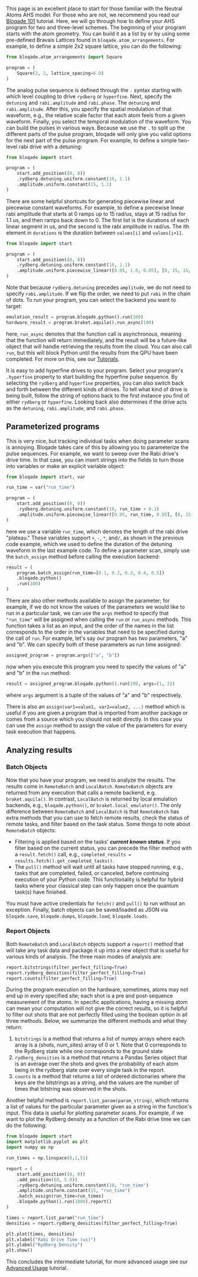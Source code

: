 This page is an excellent place to start for those familiar with the Neutral Atoms AHS model. For those who are not, we recommend you read our [Bloqade 101](bloqade_101.md) tutorial. Here, we will go through how to define your AHS program for two and three-level schemes. The beginning of your program starts with the atom geometry. You can build it as a list by or by using some pre-defined Bravais Lattices found in `bloqade.atom_arrangements`. For example, to define a simple 2x2 square lattice, you can do the following:

```python
from bloqade.atom_arrangements import Square

program = (
    Square(2, 2, lattice_spacing=6.0)
)
```
The analog pulse sequence is defined through the `.` syntax starting with which level coupling to drive `rydberg` or `hyperfine`. Next, specify the `detuning` and `rabi.amplitude` and `rabi.phase`. The `detuning` and `rabi.amplitude`. After this, you specify the spatial modulation of that waveform, e.g., the relative scale factor that each atom feels from a given waveform. Finally, you select the temporal modulation of the waveform. You can build the pulses in various ways. Because we use the `.` to split up the different parts of the pulse program, bloqade will only give you valid options for the next part of the pulse program. For example, to define a simple two-level rabi drive with a detuning:

```python
from bloqade import start

program = (
    start.add_position((0, 0))
    .rydberg.detuning.uniform.constant(10, 1.1)
    .amplitude.uniform.constant(15, 1.1)
)
```

There are some helpful shortcuts for generating piecewise linear and piecewise constant waveforms. For example, to define a piecewise linear rabi amplitude that starts at 0 ramps up to 15 rad/us, stays at 15 rad/us for 1.1 us, and then ramps back down to 0. The first list is the durations of each linear segment in us, and the second is the rabi amplitude in rad/us. The ith element in `durations` is the duration between `values[i]` and `values[i+1]`.

```python
from bloqade import start

program = (
    start.add_position((0, 0))
    .rydberg.detuning.uniform.constant(10, 1.1)
    .amplitude.uniform.piecewise_linear([0.05, 1.0, 0.05], [0, 15, 15, 0])
)
```

Note that because `rydberg.detuning` precedes `amplitude`, we do not need to specify `rabi.amplitude`. If we flip the order, we need to put `rabi` in the chain of dots. To run your program, you can select the backend you want to target:

```python
emulation_result = program.bloqade.python().run(100)
hardware_result = program.braket.aquila().run_async(100)
```
here, `run_async` denotes that the function call is asynchronous, meaning that the function will return immediately, and the result will be a future-like object that will handle retrieving the results from the cloud. You can also call `run`, but this will block Python until the results from the QPU have been completed. For more on this, see our [Tutorials](https://queracomputing.github.io/bloqade-python-examples/latest/).

It is easy to add hyperfine drives to your program. Select your program's `.hyperfine` property to start building the hyperfine pulse sequence. By selecting the `rydberg` and `hyperfine` properties, you can also switch back and forth between the different kinds of drives. To tell what kind of drive is being built, follow the string of options back to the first instance you find of either `rydberg` or `hyperfine`. Looking back also determines if the drive acts as the `detuning`, `rabi.amplitude`, and `rabi.phase`.

## Parameterized programs

This is very nice, but tracking individual tasks when doing parameter scans is annoying. Bloqade takes care of this by allowing you to parameterize the pulse sequences. For example, we want to sweep over the Rabi drive's drive time. In that case, you can insert strings into the fields to turn those into variables or make an explicit variable object:

```python
from bloqade import start, var

run_time = var("run_time")

program = (
    start.add_position((0, 0))
    .rydberg.detuning.uniform.constant(10, run_time + 0.1)
    .amplitude.uniform.piecewise_linear([0.05, run_time, 0.05], [0, 15, 15, 0])
)
```

here we use a variable `run_time`, which denotes the length of the rabi drive "plateau." These variables support `+`, `-`, `*`,  and`/`, as shown in the previous code example, which we used to define the duration of the detuning waveform in the last example code. To define a parameter scan, simply use the `batch_assign` method before calling the execution backend:

```python
result = (
    program.batch_assign(run_time=[0.1, 0.2, 0.3, 0.4, 0.5])
    .bloqade.python()
    .run(100)
)
```

There are also other methods available to assign the parameter; for example, if we do not know the values of the parameters we would like to run in a particular task, we can use the `args` method to specify that `"run_time"` will be assigned when calling the `run` or `run_async` methods. This function takes a list as an input, and the order of the names in the list corresponds to the order in the variables that need to be specified during the call of `run`. For example, let's say our program has two parameters, "a" and "b". We can specify both of these parameters as run time assigned:

```python
assigned_program = program.args(["a", "b"])
```
now when you execute this program you need to specify the values of "a" and "b" in the `run` method:

```python
result = assigned_program.bloqade.python().run(100, args=(1, 2))
```
where `args` argument is a tuple of the values of "a" and "b" respectively.

There is also an `assign(var1=value1, var2=value2, ...)` method which is useful if you are given a program that is imported from another package or comes from a source which you should not edit directly. In this case you can use the `assign` method to assign the value of the parameters for every task execution that happens.

## Analyzing results

### Batch Objects

Now that you have your program, we need to analyze the results. The results come in `RemoteBatch` and `LocalBatch`. `RemoteBatch` objects are returned from any execution that calls a remote backend, e.g. `braket.aquila()`. In contrast, `LocalBatch` is returned by local emulation backends, e.g., `bloqade.python()`, or `braket.local_emulator()`. The only difference between `RemoteBatch` and `LocalBatch` is that `RemoteBatch` has extra methods that you can use to fetch remote results, check the status of remote tasks, and filter based on the task status. Some things to note about `RemoteBatch` objects:

* Filtering is applied based on the tasks' _**current known status**_. If you filter based on the current status, you can precede the filter method with a `result.fetch()` call, e.g., `completed_results = results.fetch().get_completed_tasks()`.
* The `pull()` method will wait until all tasks have stopped running, e.g., tasks that are completed, failed, or canceled, before continuing execution of your Python code. This functionality is helpful for hybrid tasks where your classical step can only happen once the quantum task(s) have finished.

You must have active credentials for `fetch()` and `pull()` to run without an exception. Finally, batch objects can be saved/loaded as JSON via `bloqade.save`, `bloqade.dumps`, `bloqade.load`, `bloqade.loads`.

### Report Objects

Both `RemoteBatch` and `LocalBatch` objects support a `report()` method that will take any task data and package it up into a new object that is useful for various kinds of analysis. The three main modes of analysis are:

```python
report.bitstrings(filter_perfect_filling=True)
report.rydberg_densities(filter_perfect_filling=True)
report.counts(filter_perfect_filling=True)
```

During the program execution on the hardware, sometimes, atoms may not end up in every specified site; each shot is a pre and post-sequence measurement of the atoms. In specific applications, having a missing atom can mean your computation will not give the correct results, so it is helpful to filter out shots that are not perfectly filled using the boolean option in all three methods. Below, we summarize the different methods and what they return:

1. `bitstrings` is a method that returns a list of numpy arrays where each array is a (shots, num_sites) array of 0 or 1. Note that 0 corresponds to the Rydberg state while one corresponds to the ground state
2. `rydberg_densities` is a method that returns a Pandas Series object that is an average over the shots and gives the probability of each atom being in the rydberg state over every single task in the report.
3. `counts` is a method that returns a list of ordered dictionaries where the keys are the bitstrings as a string, and the values are the number of times that bitstring was observed in the shots.

Another helpful method is `report.list_param(param_string)`, which returns a list of values for the particular parameter given as a string in the function's input. This data is useful for plotting parameter scans. For example, if we want to plot the Rydberg density as a function of the Rabi drive time we can do the following:

```python
from bloqade import start
import matplotlib.pyplot as plt
import numpy as np

run_times = np.linspace(0,1,51)

report = (
    start.add_position((0, 0))
    .add_position((0, 5.0))
    .rydberg.detuning.uniform.constant(10, "run_time")
    .amplitude.uniform.constant(15, "run_time")
    .batch_assign(run_time=run_times)
    .bloqade.python().run(1000).report()
)

times = report.list_param("run_time")
densities = report.rydberg_densities(filter_perfect_filling=True)

plt.plot(times, densities)
plt.xlabel("Rabi Drive Time (us)")
plt.ylabel("Rydberg Density")
plt.show()
```

This concludes the intermediate tutorial, for more advanced usage see our [Advanced Usage](advanced_usage.md) tutorial.
